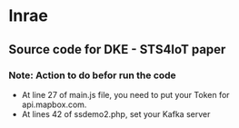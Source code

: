 # Inrae
## Source code for DKE - STS4IoT paper
### Note: Action to do befor run the code
* At line 27 of main.js file, you need to put your Token for api.mapbox.com.
* At lines 42 of ssdemo2.php, set your Kafka server

